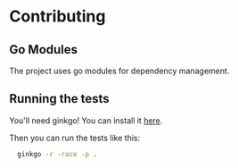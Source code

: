 # Contributing

## Go Modules

The project uses go modules for dependency management. 

## Running the tests

You'll need ginkgo! You can install it
[here](https://onsi.github.io/ginkgo/#getting-ginkgo).

Then you can run the tests like this:

```bash
  ginkgo -r -race -p .
```
